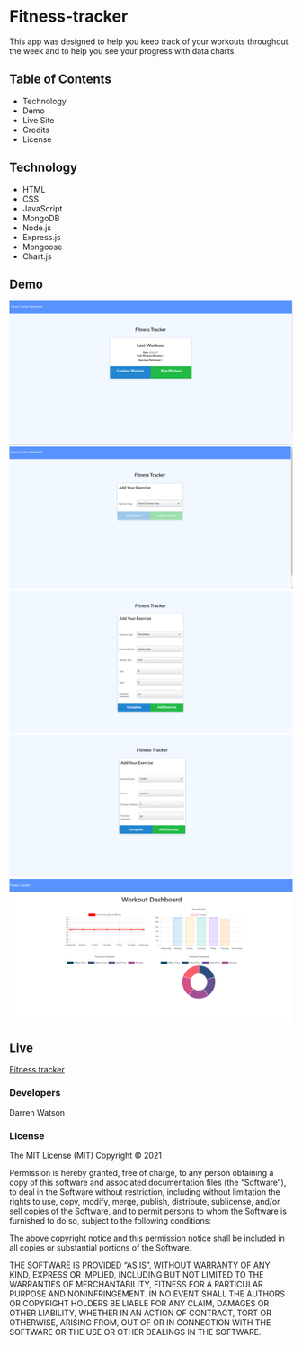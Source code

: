 # Fitness-tracker

This app was designed to help you keep track of your workouts throughout the week and to help you see your progress with data charts.

## Table of Contents

<ul>
    <li>Technology</li>
    <li>Demo</li>
    <li>Live Site</li>
    <li>Credits</li>
    <li>License</li>
</ul>

## Technology 

<ul>
    <li>HTML</li>
    <li>CSS</li>
    <li>JavaScript</li>
    <li>MongoDB</li>
    <li>Node.js</li>
    <li>Express.js</li>
    <li>Mongoose</li>
    <li>Chart.js</li>
</ul>

## Demo

![main img](/imgs/main.png)
![type img](/imgs/type.png)
![resist img](/imgs/resist.png)
![cardio img](/imgs/cardio.png)
![dashboard img](/imgs/dashboard.png)

## Live

[Fitness tracker](https://fitness-4-u.herokuapp.com/)

### Developers

Darren Watson

### License

The MIT License (MIT)
Copyright © 2021 <copyright holders>

Permission is hereby granted, free of charge, to any person obtaining a copy of this software and associated documentation files (the “Software”), to deal in the Software without restriction, including without limitation the rights to use, copy, modify, merge, publish, distribute, sublicense, and/or sell copies of the Software, and to permit persons to whom the Software is furnished to do so, subject to the following conditions:

The above copyright notice and this permission notice shall be included in all copies or substantial portions of the Software.

THE SOFTWARE IS PROVIDED “AS IS”, WITHOUT WARRANTY OF ANY KIND, EXPRESS OR IMPLIED, INCLUDING BUT NOT LIMITED TO THE WARRANTIES OF MERCHANTABILITY, FITNESS FOR A PARTICULAR PURPOSE AND NONINFRINGEMENT. IN NO EVENT SHALL THE AUTHORS OR COPYRIGHT HOLDERS BE LIABLE FOR ANY CLAIM, DAMAGES OR OTHER LIABILITY, WHETHER IN AN ACTION OF CONTRACT, TORT OR OTHERWISE, ARISING FROM, OUT OF OR IN CONNECTION WITH THE SOFTWARE OR THE USE OR OTHER DEALINGS IN THE SOFTWARE.
